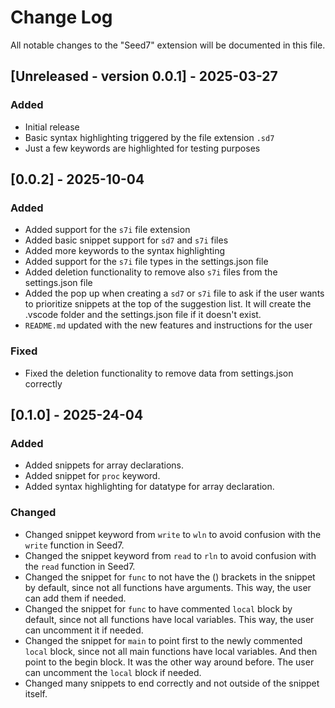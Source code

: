 # Change Log

All notable changes to the "Seed7" extension will be documented in this file.

## [Unreleased - version 0.0.1] - 2025-03-27

### Added

- Initial release
- Basic syntax highlighting triggered by the file extension `.sd7`
- Just a few keywords are highlighted for testing purposes

## [0.0.2] - 2025-10-04

### Added

- Added support for the `s7i` file extension
- Added basic snippet support for `sd7` and `s7i` files
- Added more keywords to the syntax highlighting
- Added support for the `s7i` file types in the settings.json file
- Added deletion functionality to remove also `s7i` files from the settings.json file
- Added the pop up when creating a `sd7` or `s7i` file to ask if the user wants to prioritize snippets at the top of the suggestion list. It will create the .vscode folder and the settings.json file if it doesn't exist.
- `README.md` updated with the new features and instructions for the user

### Fixed

- Fixed the deletion functionality to remove data from settings.json correctly

## [0.1.0] - 2025-24-04

### Added

- Added snippets for array declarations.
- Added snippet for `proc` keyword.
- Added syntax highlighting for datatype for array declaration.

### Changed

- Changed snippet keyword from `write` to `wln` to avoid confusion with the `write` function in Seed7.
- Changed the snippet keyword from `read` to `rln` to avoid confusion with the `read` function in Seed7.
- Changed the snippet for `func` to not have the () brackets in the snippet by default, since not all functions have arguments. This way, the user can add them if needed.
- Changed the snippet for `func` to have commented `local` block by default, since not all functions have local variables. This way, the user can uncomment it if needed.
- Changed the snippet for `main` to point first to the newly commented `local` block, since not all main functions have local variables. And then point to the begin block. It was the other way around before. The user can uncomment the `local` block if needed.
- Changed many snippets to end correctly and not outside of the snippet itself.
